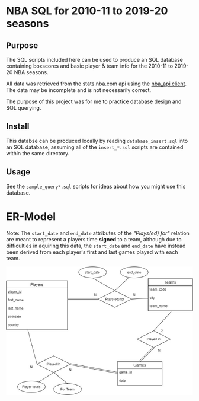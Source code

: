 
NBA SQL for 2010-11 to 2019-20 seasons
=

Purpose
-
The SQL scripts included here can be used to produce an SQL database containing boxscores and basic player & team info for the 2010-11 to 2019-20 NBA seasons.

All data was retrieved from the stats.nba.com api using the [nba\_api client](https://www.github.com/swar/nba_api).
The data may be incomplete and is not necessarily correct. 

The purpose of this project was for me to practice database design and SQL querying.

Install
-
This databse can be produced locally by reading `database_insert.sql` into an SQL database, assuming all of the `insert_*.sql` scripts are contained within the same directory.

Usage
-
See the `sample_query*.sql` scripts for ideas about how you might use this database.

# ER-Model
Note: The `start_date` and `end_date` attributes of the *"Plays(ed) for"* relation are meant to represent a players time **signed** to a team, although due to difficulties in aquiring this data, the `start_date` and `end_date` have instead been derived from each player's first and last games played with each team.

![ER-Model for NBA SQL Database](./img/nba_sql_ermodel.jpg)
